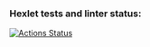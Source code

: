 ### Hexlet tests and linter status:
[![Actions Status](https://github.com/LizaGin/frontend-project-11/actions/workflows/hexlet-check.yml/badge.svg)](https://github.com/LizaGin/frontend-project-11/actions)